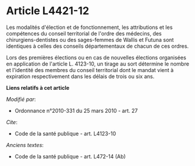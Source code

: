 # Article L4421-12

Les modalités d'élection et de fonctionnement, les attributions et les compétences du conseil territorial de l'ordre des
médecins, des chirurgiens-dentistes ou des sages-femmes de Wallis et Futuna sont identiques à celles des conseils
départementaux de chacun de ces ordres. 

Lors des premières élections ou en cas de nouvelles élections organisées en application de l'article L. 4123-10, un tirage au
sort détermine le nombre et l'identité des membres du conseil territorial dont le mandat vient à expiration respectivement
dans les délais de trois ou six ans.

**Liens relatifs à cet article**

_Modifié par_:

  - Ordonnance n°2010-331 du 25 mars 2010 - art. 27

_Cite_:

  - Code de la santé publique - art. L4123-10

_Anciens textes_:

  - Code de la santé publique - art. L472-14 (Ab)
